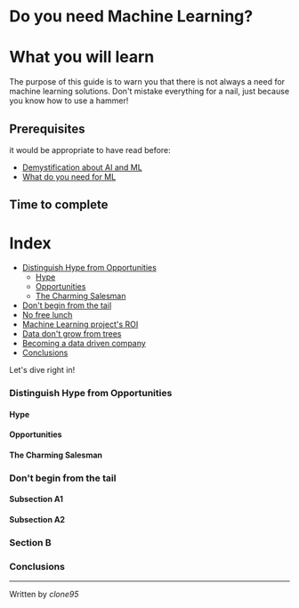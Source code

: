
# Do you need Machine Learning?

# What you will learn 
The purpose of this guide is to warn you that there is not always a need for machine learning solutions. Don't mistake everything for a nail, just because you know how to use a hammer!

## Prerequisites
it would be appropriate to have read before:
- [Demystification about AI and ML](Demystification.md)
- [What do you need for ML](what_do_you_need.md)

## Time to complete

# Index
 - [Distinguish Hype from Opportunities](#Distinguish-Hype-from-Opportunities)
   - [Hype](#Hype)
   - [Opportunities](#Opportunities)
   - [The Charming Salesman](#The-Charming-Salesman)
 - [Don't begin from the tail](#Don't-begin-from-the-tail)
 - [No free lunch](#No-free-lunch)
 - [Machine Learning project's ROI](#Machine-Learning-project's-ROI)
 - [Data don't grow from trees](#Data-don't-grow-from-trees)
 - [Becoming a data driven company](#Becoming-a-data-driven-company)
 - [Conclusions](#conclusions)

Let's dive right in!
 
### Distinguish Hype from Opportunities
#### Hype
#### Opportunities
#### The Charming Salesman
### Don't begin from the tail
#### Subsection A1

#### Subsection A2

### Section B


### Conclusions


----

Written by _clone95_


